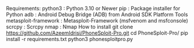 Requirements:
python3 : Python 3.10 or Newer
pip : Package installer for Python
adb : Android Debug Bridge (ADB) from Android SDK Platform Tools
metasploit-framework : Metasploit-Framework (msfvenom and msfconsole)
scrcpy : Scrcpy
nmap : Nmap
How to install
git clone https://github.com/AzeemIdrisi/PhoneSploit-Pro.git
cd PhoneSploit-Pro/
pip install -r requirements.txt
python3 phonesploitpro.py

